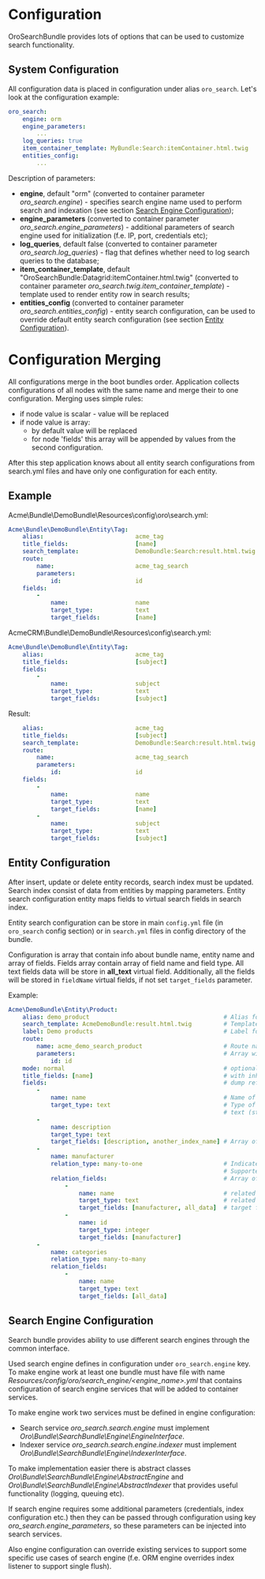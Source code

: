 Configuration
=============

OroSearchBundle provides lots of options that can be used to customize search functionality.

System Configuration
--------------------

All configuration data is placed in configuration under alias `oro_search`.
Let's look at the configuration example:

```yml
oro_search:
    engine: orm
    engine_parameters:
        ...
    log_queries: true
    item_container_template: MyBundle:Search:itemContainer.html.twig
    entities_config:
        ...
```

Description of parameters:

- **engine**, default "orm" (converted to container parameter _oro_search.engine_) - specifies search engine name
used to perform search and indexation (see section [Search Engine Configuration](#search-engine-configuration));
- **engine_parameters** (converted to container parameter _oro_search.engine_parameters_) - additional parameters
of search engine used for initialization (f.e. IP, port, credentials etc);
- **log_queries**, default false (converted to container parameter _oro_search.log_queries_) - flag that defines
whether need to log search queries to the database;
- **item_container_template**, default "OroSearchBundle:Datagrid:itemContainer.html.twig"
(converted to container parameter _oro_search.twig.item_container_template_) - template used to render entity row
in search results;
- **entities_config** (converted to container parameter _oro_search.entities_config_) - entity search configuration,
can be used to override default entity search configuration (see section [Entity Configuration](#entity-configuration)).


Configuration Merging
=====================

All configurations merge in the boot bundles order. Application collects configurations of all nodes with the same
name and merge their to one configuration.
Merging uses simple rules:

* if node value is scalar - value will be replaced
* if node value is array:
    * by default value will be replaced
    * for node 'fields' this array will be appended by values from the second configuration.

After this step application knows about all entity search configurations from search.yml files and have only one 
configuration for each entity.

Example
-------

Acme\Bundle\DemoBundle\Resources\config\oro\search.yml:

```yml
Acme\Bundle\DemoBundle\Entity\Tag:
    alias:                          acme_tag
    title_fields:                   [name]
    search_template:                DemoBundle:Search:result.html.twig
    route:
        name:                       acme_tag_search
        parameters:
            id:                     id
    fields:
        -
            name:                   name
            target_type:            text
            target_fields:          [name]
```

AcmeCRM\Bundle\DemoBundle\Resources\config\search.yml:

```yml
Acme\Bundle\DemoBundle\Entity\Tag:
    alias:                          acme_tag
    title_fields:                   [subject]
    fields:
        -
            name:                   subject
            target_type:            text
            target_fields:          [subject]
```

Result:

```yml
    alias:                          acme_tag
    title_fields:                   [subject]
    search_template:                DemoBundle:Search:result.html.twig
    route:
        name:                       acme_tag_search
        parameters:
            id:                     id
    fields:
        -
            name:                   name
            target_type:            text
            target_fields:          [name]
        -
            name:                   subject
            target_type:            text
            target_fields:          [subject]
```

Entity Configuration
--------------------

After insert, update or delete entity records, search index must be updated. Search index
consist of data from entities by mapping parameters. Entity search configuration entity maps
fields to virtual search fields in search index.

Entity search configuration can be store in main `config.yml` file (in `oro_search` config section)
or in `search.yml` files in config directory of the bundle.

Configuration is array that contain info about bundle name, entity name and array of fields. Fields array
contain array of field name and field type. All text fields data will be store in **all_text** virtual field.
Additionally, all the fields will be stored in `fieldName` virtual fields, if not set `target_fields` parameter.

Example:

```yml
Acme\DemoBundle\Entity\Product:
    alias: demo_product                                      # Alias for 'from' keyword in advanced search
    search_template: AcmeDemoBundle:result.html.twig         # Template to use in search result page for this entity type
    label: Demo products                                     # Label for entity to identify entity in search results
    route:
        name: acme_demo_search_product                       # Route name to generate url link to the entity record
        parameters:                                          # Array with parameters for route
            id: id
    mode: normal                                             # optional, default normal. Defines behavior for entities
    title_fields: [name]                                     # with inheritance hierarchy. See possible values in config
    fields:                                                  # dump reference or in class constants Oro\Bundle\SearchBundle\Query\Mode
        -
            name: name                                       # Name of field in entity
            target_type: text                                # Type of virtual search field. Supported target types:
                                                             # text (string and text fields), integer, double, datetime
        -
            name: description
            target_type: text
            target_fields: [description, another_index_name] # Array of virtual fields for entity field from 'name' parameter.
        -
            name: manufacturer
            relation_type: many-to-one                       # Indicate that this field is relation field to another table.
                                                             # Supported: one-to-one, many-to-many, one-to-many, many-to-one.
            relation_fields:                                 # Array of fields from relation record we must to index.
                -
                    name: name                               # related entity field name to index
                    target_type: text                        # related entity field name type
                    target_fields: [manufacturer, all_data]  # target fields to store field index
                -
                    name: id
                    target_type: integer
                    target_fields: [manufacturer]
        -
            name: categories
            relation_type: many-to-many
            relation_fields:
                -
                    name: name
                    target_type: text
                    target_fields: [all_data]
```


Search Engine Configuration
---------------------------

Search bundle provides ability to use different search engines through the common interface.

Used search engine defines in configuration under `oro_search.engine` key. To make engine work
at least one bundle must have file with name _Resources/config/oro/search_engine/\<engine_name\>.yml_
that contains configuration of search engine services that will be added to container services.

To make engine work two services must be defined in engine configuration:
* Search service _oro_search.search.engine_ must implement _Oro\Bundle\SearchBundle\Engine\EngineInterface_.
* Indexer service _oro_search.search.engine.indexer_ must implement _Oro\Bundle\SearchBundle\Engine\IndexerInterface_.

To make implementation easier there is abstract classes _Oro\Bundle\SearchBundle\Engine\AbstractEngine_ and
_Oro\Bundle\SearchBundle\Engine\AbstractIndexer_ that provides useful functionality (logging, queuing etc).

If search engine requires some additional parameters (credentials, index configuration etc.) then they can be
passed through configuration using key _oro_search.engine_parameters_, so these parameters can be injected into
search services.

Also engine configuration can override existing services to support some specific use cases of search engine
(f.e. ORM engine overrides index listener to support single flush).
